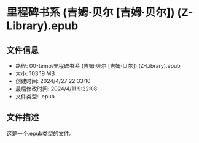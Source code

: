 ﻿# 里程碑书系 (吉姆·贝尔 [吉姆·贝尔]) (Z-Library).epub

## 文件信息
- 路径: 00-temp\里程碑书系 (吉姆·贝尔 [吉姆·贝尔]) (Z-Library).epub
- 大小: 103.19 MB
- 创建时间: 2024/4/27 22:33:10
- 最后修改时间: 2024/4/11 9:22:08
- 文件类型: .epub

## 文件描述
这是一个.epub类型的文件。


